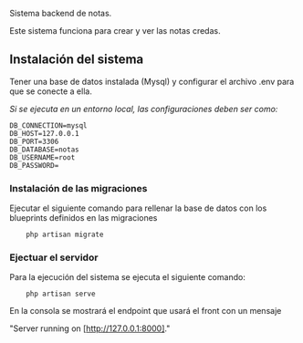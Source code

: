 
Sistema backend de notas. 

Este sistema funciona para crear y ver las notas credas. 


## Instalación del sistema

Tener una base de datos instalada (Mysql) y configurar el archivo .env para que se conecte a ella. 

*Si se ejecuta en un entorno local, las configuraciones deben ser como:*
```
DB_CONNECTION=mysql 
DB_HOST=127.0.0.1 
DB_PORT=3306    
DB_DATABASE=notas   
DB_USERNAME=root    
DB_PASSWORD=    
```

### Instalación de las migraciones
Ejecutar el siguiente comando para rellenar la base de datos con los blueprints definidos en las migraciones
```console
    php artisan migrate
```


### Ejectuar el servidor    
Para la ejecución del sistema se ejecuta el siguiente comando: 
```console
    php artisan serve
```
En la consola se mostrará el endpoint que usará el front con un mensaje 

"Server running on [http://127.0.0.1:8000]."
